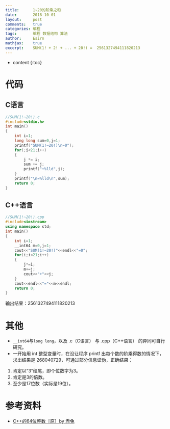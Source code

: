 ```yaml
---
title:		1~20的阶乘之和
date:		2018-10-01
layout:		post
comments:	true
categories:	编程
tags:		编程 数据结构 算法
author:		Esirn
mathjax:	true
excerpt: 	SUM(1! + 2! + ... + 20!) =  2561327494111820213
---
```

* content
{:toc}

# 代码
## C语言
~~~c
//SUM(1!~20!).c
#include<stdio.h>
int main()
{
	int i=1;
	long long sum=0,j=1;
	printf("SUM(1!~20!)\n=0");
	for(;i<21;i++)
	{
		j *= i;
		sum += j;
		printf("+%lld",j);
	}
	printf("\n=%lld\n",sum);
	return 0;
}  
~~~

## C++语言
~~~c++
//SUM(1!~20!).cpp
#include<iostream>
using namespace std;
int main()
{
	int i=1;
	__int64 m=0,j=1;
	cout<<"SUM(1!~20!)"<<endl<<"=0";
	for(i;i<21;i++)
	{
		j*=i;
		m+=j;
		cout<<"+"<<j;
	}
	cout<<endl<<"="<<m<<endl;
	return 0;
}  
~~~ 
输出结果：2561327494111820213

# 其他
- `__int64`与`long long`，以及 .c（C语言） 与 .cpp（C++语言） 的异同可自行研究。  
- 一开始用 int 整型变量时，在没让程序 printf 出每个数的阶乘得数的情况下，求出结果是 268040729，可通过部分信息证伪，正确结果：  
1. 肯定以“3”结尾，即个位数字为3。   
2. 肯定是3的倍数。  
3. 至少是17位数（实际是19位）。  

# 参考资料
- [C++的64位整数［原］by 赤兔](http://www.cnitblog.com/cockerel/archive/2006/08/16/15356.html)